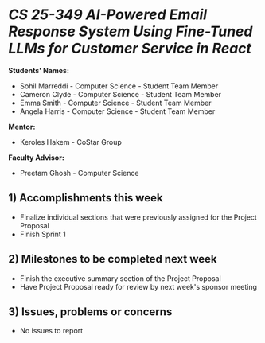 # *CS 25-349 AI-Powered Email Response System Using Fine-Tuned LLMs for Customer Service in React*

**Students' Names:** 
- Sohil Marreddi - Computer Science - Student Team Member
- Cameron Clyde - Computer Science - Student Team Member
- Emma Smith - Computer Science - Student Team Member
- Angela Harris - Computer Science - Student Team Member

**Mentor:** 
- Keroles Hakem - CoStar Group

**Faculty Advisor:** 
- Preetam Ghosh - Computer Science


## 1) Accomplishments this week ##
   - Finalize individual sections that were previously assigned for the Project Proposal
   - Finish Sprint 1

## 2) Milestones to be completed next week ##
   - Finish the executive summary section of the Project Proposal
   - Have Project Proposal ready for review by next week's sponsor meeting

## 3) Issues, problems or concerns ##
   - No issues to report
   


